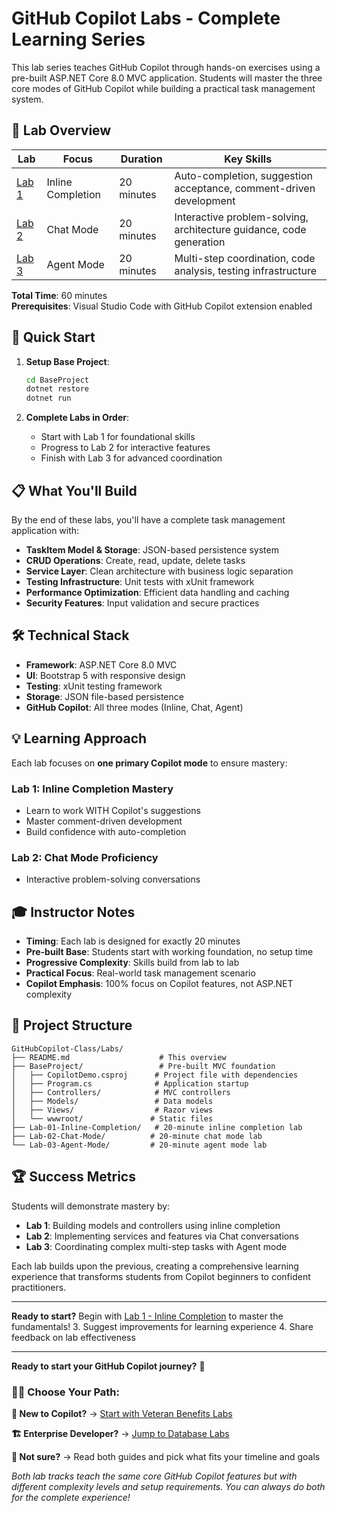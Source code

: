 # GitHub Copilot Labs - Complete Learning Series

This lab series teaches GitHub Copilot through hands-on exercises using a pre-built ASP.NET Core 8.0 MVC application. Students will master the three core modes of GitHub Copilot while building a practical task management system.

## 🎯 Lab Overview

| Lab | Focus | Duration | Key Skills |
|-----|-------|----------|------------|
| [Lab 1](./Lab-01-Inline-Completion/) | Inline Completion | 20 minutes | Auto-completion, suggestion acceptance, comment-driven development |
| [Lab 2](./Lab-02-Chat-Mode/) | Chat Mode | 20 minutes | Interactive problem-solving, architecture guidance, code generation |
| [Lab 3](./Lab-03-Agent-Mode/) | Agent Mode | 20 minutes | Multi-step coordination, code analysis, testing infrastructure |

**Total Time**: 60 minutes  
**Prerequisites**: Visual Studio Code with GitHub Copilot extension enabled

## 🚀 Quick Start

1. **Setup Base Project**:
   ```bash
   cd BaseProject
   dotnet restore
   dotnet run
   ```

2. **Complete Labs in Order**:
   - Start with Lab 1 for foundational skills
   - Progress to Lab 2 for interactive features
   - Finish with Lab 3 for advanced coordination

## 📋 What You'll Build

By the end of these labs, you'll have a complete task management application with:

- **TaskItem Model & Storage**: JSON-based persistence system
- **CRUD Operations**: Create, read, update, delete tasks
- **Service Layer**: Clean architecture with business logic separation
- **Testing Infrastructure**: Unit tests with xUnit framework
- **Performance Optimization**: Efficient data handling and caching
- **Security Features**: Input validation and secure practices

## 🛠 Technical Stack

- **Framework**: ASP.NET Core 8.0 MVC
- **UI**: Bootstrap 5 with responsive design
- **Testing**: xUnit testing framework
- **Storage**: JSON file-based persistence
- **GitHub Copilot**: All three modes (Inline, Chat, Agent)

## 💡 Learning Approach

Each lab focuses on **one primary Copilot mode** to ensure mastery:

### Lab 1: Inline Completion Mastery
- Learn to work WITH Copilot's suggestions
- Master comment-driven development
- Build confidence with auto-completion

### Lab 2: Chat Mode Proficiency  
- Interactive problem-solving conversations
## 🎓 Instructor Notes

- **Timing**: Each lab is designed for exactly 20 minutes
- **Pre-built Base**: Students start with working foundation, no setup time
- **Progressive Complexity**: Skills build from lab to lab
- **Practical Focus**: Real-world task management scenario
- **Copilot Emphasis**: 100% focus on Copilot features, not ASP.NET complexity

## 📁 Project Structure

```
GitHubCopilot-Class/Labs/
├── README.md                    # This overview
├── BaseProject/                 # Pre-built MVC foundation
│   ├── CopilotDemo.csproj      # Project file with dependencies
│   ├── Program.cs              # Application startup
│   ├── Controllers/            # MVC controllers
│   ├── Models/                 # Data models
│   ├── Views/                  # Razor views
│   └── wwwroot/               # Static files
├── Lab-01-Inline-Completion/   # 20-minute inline completion lab
├── Lab-02-Chat-Mode/          # 20-minute chat mode lab
└── Lab-03-Agent-Mode/         # 20-minute agent mode lab
```

## 🏆 Success Metrics

Students will demonstrate mastery by:
- **Lab 1**: Building models and controllers using inline completion
- **Lab 2**: Implementing services and features via Chat conversations
- **Lab 3**: Coordinating complex multi-step tasks with Agent mode

Each lab builds upon the previous, creating a comprehensive learning experience that transforms students from Copilot beginners to confident practitioners.

---

**Ready to start?** Begin with [Lab 1 - Inline Completion](./Lab-01-Inline-Completion/) to master the fundamentals!
3. Suggest improvements for learning experience
4. Share feedback on lab effectiveness

---

**Ready to start your GitHub Copilot journey?** 🚀

### 👨‍💻 **Choose Your Path:**

**🎯 New to Copilot?** → [Start with Veteran Benefits Labs](Veteran-Benefits-Labs/)

**🏗️ Enterprise Developer?** → [Jump to Database Labs](Database-Labs-README.md)

**🤔 Not sure?** → Read both guides and pick what fits your timeline and goals

*Both lab tracks teach the same core GitHub Copilot features but with different complexity levels and setup requirements. You can always do both for the complete experience!*